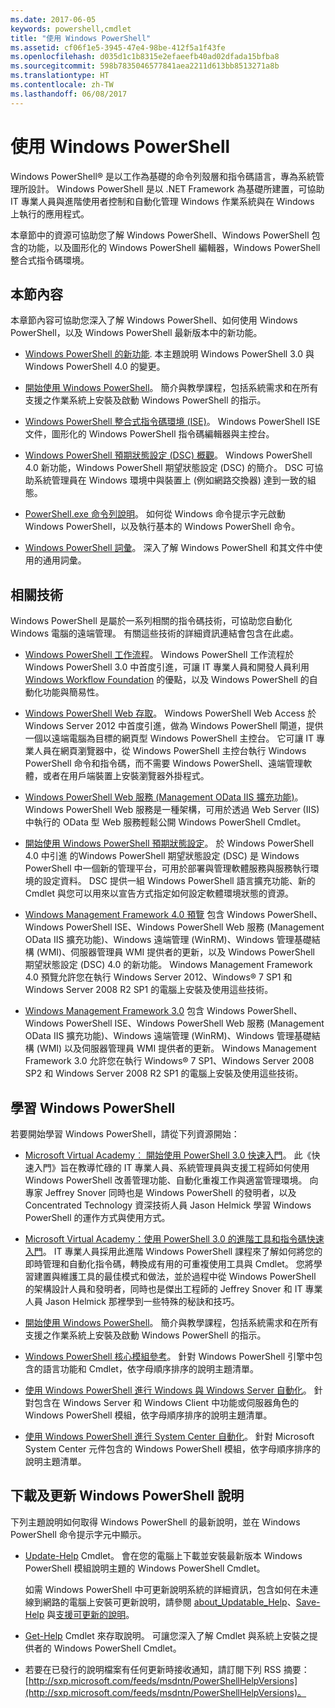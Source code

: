 ```yaml
---
ms.date: 2017-06-05
keywords: powershell,cmdlet
title: "使用 Windows PowerShell"
ms.assetid: cf06f1e5-3945-47e4-98be-412f5a1f43fe
ms.openlocfilehash: d035d1c1b8315e2efaeefb40ad02dfada15bfba8
ms.sourcegitcommit: 598b7835046577841aea2211d613bb8513271a8b
ms.translationtype: HT
ms.contentlocale: zh-TW
ms.lasthandoff: 06/08/2017
---
```

# <a name="using-windows-powershell"></a>使用 Windows PowerShell
Windows PowerShell® 是以工作為基礎的命令列殼層和指令碼語言，專為系統管理所設計。 Windows PowerShell 是以 .NET Framework 為基礎所建置，可協助 IT 專業人員與進階使用者控制和自動化管理 Windows 作業系統與在 Windows 上執行的應用程式。

本章節中的資源可協助您了解 Windows PowerShell、Windows PowerShell 包含的功能，以及圖形化的 Windows PowerShell 編輯器，Windows PowerShell 整合式指令碼環境。

## <a name="whats-in-this-section"></a>本節內容
本章節內容可協助您深入了解 Windows PowerShell、如何使用 Windows PowerShell，以及 Windows PowerShell 最新版本中的新功能。

-   [Windows PowerShell 的新功能](../../whats-new/What-s-New-in-Windows-PowerShell-50.md). 本主題說明 Windows PowerShell 3.0 與 Windows PowerShell 4.0 的變更。

-   [開始使用 Windows PowerShell](../Getting-Started-with-Windows-PowerShell.md)。 簡介與教學課程，包括系統需求和在所有支援之作業系統上安裝及啟動 Windows PowerShell 的指示。

-   [Windows PowerShell 整合式指令碼環境 &#40;ISE&#41;](Windows-PowerShell-Integrated-Scripting-Environment--ISE-.md)。 Windows PowerShell ISE 文件，圖形化的 Windows PowerShell 指令碼編輯器與主控台。

-   [Windows PowerShell 預期狀態設定 (DSC) 概觀](https://technet.microsoft.com/en-us/library/04c9e716-822c-40f0-8fdf-f2dda8abd888)。 Windows PowerShell 4.0 新功能，Windows PowerShell 期望狀態設定 (DSC) 的簡介。 DSC 可協助系統管理員在 Windows 環境中與裝置上 (例如網路交換器) 達到一致的組態。

-   [PowerShell.exe 命令列說明](../../core-powershell/console/PowerShell.exe-Command-Line-Help.md)。 如何從 Windows 命令提示字元啟動 Windows PowerShell，以及執行基本的 Windows PowerShell 命令。

-   [Windows PowerShell 詞彙](../../Windows-PowerShell-Glossary.md)。 深入了解 Windows PowerShell 和其文件中使用的通用詞彙。

## <a name="related-technologies"></a>相關技術
Windows PowerShell 是屬於一系列相關的指令碼技術，可協助您自動化 Windows 電腦的遠端管理。 有關這些技術的詳細資訊連結會包含在此處。

-   [Windows PowerShell 工作流程](http://technet.microsoft.com/library/jj134242.aspx)。 Windows PowerShell 工作流程於 Windows PowerShell 3.0 中首度引進，可讓 IT 專業人員和開發人員利用 [Windows Workflow Foundation](http://msdn.microsoft.com/library/ee342461.aspx) 的優點，以及 Windows PowerShell 的自動化功能與簡易性。

-   [Windows PowerShell Web 存取](http://technet.microsoft.com/library/hh831611.aspx)。 Windows PowerShell Web Access 於 Windows Server 2012 中首度引進，做為 Windows PowerShell 閘道，提供一個以遠端電腦為目標的網頁型 Windows PowerShell 主控台。 它可讓 IT 專業人員在網頁瀏覽器中，從 Windows PowerShell 主控台執行 Windows PowerShell 命令和指令碼，而不需要 Windows PowerShell、遠端管理軟體，或者在用戶端裝置上安裝瀏覽器外掛程式。

-   [Windows PowerShell Web 服務 (Management OData IIS 擴充功能)](http://msdn.microsoft.com/library/windows/desktop/hh880865.aspx)。 Windows PowerShell Web 服務是一種架構，可用於透過 Web Server (IIS) 中執行的 OData 型 Web 服務輕鬆公開 Windows PowerShell Cmdlet。

-   [開始使用 Windows PowerShell 預期狀態設定](https://technet.microsoft.com/en-us/library/c134aa32-b085-4656-9a89-955d8ff768d0)。 於 Windows PowerShell 4.0 中引進 的Windows PowerShell 期望狀態設定 (DSC) 是 Windows PowerShell 中一個新的管理平台，可用於部署與管理軟體服務與服務執行環境的設定資料。 DSC 提供一組 Windows PowerShell 語言擴充功能、新的 Cmdlet 與您可以用來以宣告方式指定如何設定軟體環境狀態的資源。

-   [Windows Management Framework 4.0 預覽](http://go.microsoft.com/fwlink/?LinkID=293881) 包含 Windows PowerShell、Windows PowerShell ISE、Windows PowerShell Web 服務 (Management OData IIS 擴充功能)、Windows 遠端管理 (WinRM)、Windows 管理基礎結構 (WMI)、伺服器管理員 WMI 提供者的更新，以及 Windows PowerShell 期望狀態設定 (DSC) 4.0 的新功能。 Windows Management Framework 4.0 預覽允許您在執行 Windows Server 2012、Windows® 7 SP1 和 Windows Server 2008 R2 SP1 的電腦上安裝及使用這些技術。

-   [Windows Management Framework 3.0](http://www.microsoft.com/download/details.aspx?id=34595) 包含 Windows PowerShell、Windows PowerShell ISE、Windows PowerShell Web 服務 (Management OData IIS 擴充功能)、Windows 遠端管理 (WinRM)、Windows 管理基礎結構 (WMI) 以及伺服器管理員 WMI 提供者的更新。 Windows Management Framework 3.0 允許您在執行 Windows® 7 SP1、Windows Server 2008 SP2 和 Windows Server 2008 R2 SP1 的電腦上安裝及使用這些技術。

## <a name="learning-windows-powershell"></a>學習 Windows PowerShell
若要開始學習 Windows PowerShell，請從下列資源開始：

-   [Microsoft Virtual Academy︰ 開始使用 PowerShell 3.0 快速入門](https://mva.microsoft.com/en-us/training-courses/getting-started-with-powershell-3-0-jump-start-8276)。 此《快速入門》旨在教導忙碌的 IT 專業人員、系統管理員與支援工程師如何使用 Windows PowerShell 改善管理功能、自動化重複工作與適當管理環境。 向專家 Jeffrey Snover 同時也是 Windows PowerShell 的發明者，以及 Concentrated Technology 資深技術人員 Jason Helmick 學習 Windows PowerShell 的運作方式與使用方式。

-   [Microsoft Virtual Academy：使用 PowerShell 3.0 的進階工具和指令碼快速入門](https://mva.microsoft.com/en-US/training-courses/advanced-tools-scripting-with-powershell-30-jump-start-8277)。 IT 專業人員採用此進階 Windows PowerShell 課程來了解如何將您的即時管理和自動化指令碼，轉換成有用的可重複使用工具與 Cmdlet。 您將學習建置與維護工具的最佳模式和做法，並於過程中從 Windows PowerShell 的架構設計人員和發明者，同時也是傑出工程師的 Jeffrey Snover 和 IT 專業人員 Jason Helmick 那裡學到一些特殊的秘訣和技巧。

-   [開始使用 Windows PowerShell](../Getting-Started-with-Windows-PowerShell.md)。 簡介與教學課程，包括系統需求和在所有支援之作業系統上安裝及啟動 Windows PowerShell 的指示。

-   [Windows PowerShell 核心模組參考](http://technet.microsoft.com/library/hh847741(v=wps.630).aspx)。 針對 Windows PowerShell 引擎中包含的語言功能和 Cmdlet，依字母順序排序的說明主題清單。

-   [使用 Windows PowerShell 進行 Windows 與 Windows Server 自動化](http://technet.microsoft.com/library/dn249523.aspx)。 針對包含在 Windows Server 和 Windows Client 中功能或伺服器角色的 Windows PowerShell 模組，依字母順序排序的說明主題清單。

-   [使用 Windows PowerShell 進行 System Center 自動化](https://technet.microsoft.com/en-us/library/mt156962.aspx)。 針對 Microsoft System Center 元件包含的 Windows PowerShell 模組，依字母順序排序的說明主題清單。

## <a name="downloading-and-updating-windows-powershell-help"></a>下載及更新 Windows PowerShell 說明
下列主題說明如何取得 Windows PowerShell 的最新說明，並在 Windows PowerShell 命令提示字元中顯示。

-   [Update-Help](http://technet.microsoft.com/library/hh849720.aspx) Cmdlet。 會在您的電腦上下載並安裝最新版本 Windows PowerShell 模組說明主題的 Windows PowerShell Cmdlet。

    如需 Windows PowerShell 中可更新說明系統的詳細資訊，包含如何在未連線到網路的電腦上安裝可更新說明，請參閱 [about_Updatable_Help](http://technet.microsoft.com/library/hh847735.aspx)、[Save-Help](http://technet.microsoft.com/library/hh849724.aspx) 與[支援可更新的說明](http://msdn.microsoft.com/library/hh852754.aspx)。

-   [Get-Help](http://technet.microsoft.com/library/hh849696(v=wps.630).aspx) Cmdlet 來存取說明。 可讓您深入了解 Cmdlet 與系統上安裝之提供者的 Windows PowerShell Cmdlet。

-   若要在已發行的說明檔案有任何更新時接收通知，請訂閱下列 RSS 摘要：[http://sxp.microsoft.com/feeds/msdntn/PowerShellHelpVersions](http://sxp.microsoft.com/feeds/msdntn/PowerShellHelpVersions)。

